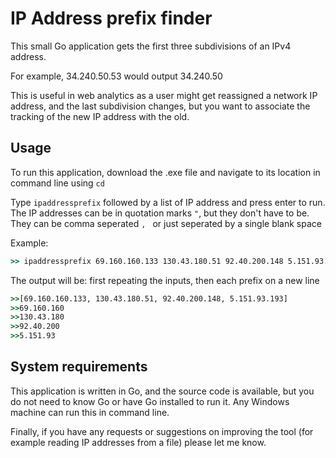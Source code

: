 # IP Address prefix finder
This small Go application gets the first three subdivisions of an IPv4 address. 

For example, 34.240.50.53 would output 34.240.50 

This is useful in web analytics as a user might get reassigned a network IP address, and the last subdivision changes, but you want to associate the tracking of the new IP address with the old. 

## Usage
To run this application, download the .exe file and navigate to its location in command line using `cd`

Type `ipaddressprefix` followed by a list of IP address and press enter to run.
The IP addresses can be in quotation marks `"`, but they don't have to be. They can be comma seperated `, ` or just seperated by a single blank space ` `

Example:

```cmd
>> ipaddressprefix 69.160.160.133 130.43.180.51 92.40.200.148 5.151.93.193 34.240.50.53
```
The output will be: first repeating the inputs, then each prefix on a new line
```cmd
>>[69.160.160.133, 130.43.180.51, 92.40.200.148, 5.151.93.193]
>>69.160.160
>>130.43.180
>>92.40.200
>>5.151.93
```

## System requirements
This application is written in Go, and the source code is available, but you do not need to know Go or have Go installed to run it. Any Windows machine can run this in command line. 


Finally, if you have any requests or suggestions on improving the tool (for example reading IP addresses from a file) please let me know.
